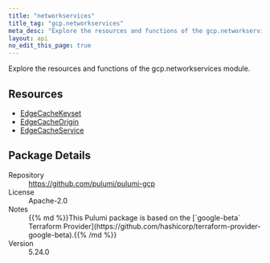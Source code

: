 ```yaml
---
title: "networkservices"
title_tag: "gcp.networkservices"
meta_desc: "Explore the resources and functions of the gcp.networkservices module."
layout: api
no_edit_this_page: true
---
```


<!-- WARNING: this file was generated by Pulumi Docs Generator. -->
<!-- Do not edit by hand unless you're certain you know what you are doing! -->

Explore the resources and functions of the gcp.networkservices module.

<h2 id="resources">Resources</h2>
<ul class="api">
    <li><a href="edgecachekeyset" title="EdgeCacheKeyset"><span class="symbol resource"></span>EdgeCacheKeyset</a></li>
    <li><a href="edgecacheorigin" title="EdgeCacheOrigin"><span class="symbol resource"></span>EdgeCacheOrigin</a></li>
    <li><a href="edgecacheservice" title="EdgeCacheService"><span class="symbol resource"></span>EdgeCacheService</a></li>
</ul>

<h2 id="package-details">Package Details</h2>
<dl class="package-details">
	<dt>Repository</dt>
	<dd><a href="https://github.com/pulumi/pulumi-gcp">https://github.com/pulumi/pulumi-gcp</a></dd>
	<dt>License</dt>
	<dd>Apache-2.0</dd>
	<dt>Notes</dt>
	<dd>{{% md %}}This Pulumi package is based on the [`google-beta` Terraform Provider](https://github.com/hashicorp/terraform-provider-google-beta).{{% /md %}}</dd>
	<dt>Version</dt>
	<dd>5.24.0</dd>
</dl>

